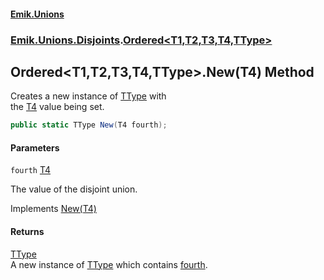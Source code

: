 #### [Emik.Unions](index.md 'index')
### [Emik.Unions.Disjoints](Emik.Unions.Disjoints.md 'Emik.Unions.Disjoints').[Ordered&lt;T1,T2,T3,T4,TType&gt;](Ordered{T1,T2,T3,T4,TType}.md 'Emik.Unions.Disjoints.Ordered<T1,T2,T3,T4,TType>')

## Ordered<T1,T2,T3,T4,TType>.New(T4) Method

Creates a new instance of [TType](Ordered{T1,T2,T3,T4,TType}.md#Emik.Unions.Disjoints.Ordered_T1,T2,T3,T4,TType_.TType 'Emik.Unions.Disjoints.Ordered<T1,T2,T3,T4,TType>.TType') with  
the [T4](Ordered{T1,T2,T3,T4,TType}.md#Emik.Unions.Disjoints.Ordered_T1,T2,T3,T4,TType_.T4 'Emik.Unions.Disjoints.Ordered<T1,T2,T3,T4,TType>.T4') value being set.

```csharp
public static TType New(T4 fourth);
```
#### Parameters

<a name='Emik.Unions.Disjoints.Ordered_T1,T2,T3,T4,TType_.New(T4).fourth'></a>

`fourth` [T4](Ordered{T1,T2,T3,T4,TType}.md#Emik.Unions.Disjoints.Ordered_T1,T2,T3,T4,TType_.T4 'Emik.Unions.Disjoints.Ordered<T1,T2,T3,T4,TType>.T4')

The value of the disjoint union.

Implements [New(T4)](IFactories{T1,T2,T3,T4,TType}.New(T4).md 'Emik.Unions.Disjoints.IFactories<T1,T2,T3,T4,TType>.New(T4)')

#### Returns
[TType](Ordered{T1,T2,T3,T4,TType}.md#Emik.Unions.Disjoints.Ordered_T1,T2,T3,T4,TType_.TType 'Emik.Unions.Disjoints.Ordered<T1,T2,T3,T4,TType>.TType')  
A new instance of [TType](Ordered{T1,T2,T3,T4,TType}.md#Emik.Unions.Disjoints.Ordered_T1,T2,T3,T4,TType_.TType 'Emik.Unions.Disjoints.Ordered<T1,T2,T3,T4,TType>.TType') which contains [fourth](Ordered{T1,T2,T3,T4,TType}.New(T4).md#Emik.Unions.Disjoints.Ordered_T1,T2,T3,T4,TType_.New(T4).fourth 'Emik.Unions.Disjoints.Ordered<T1,T2,T3,T4,TType>.New(T4).fourth').